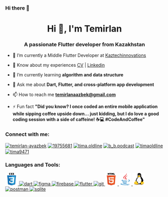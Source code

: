 ### Hi there 👋
<h1 align="center">Hi 👋, I'm Temirlan</h1>
<h3 align="center">A passionate Flutter developer from Kazakhstan</h3>

- 🔭 I’m currently a Middle Flutter Developer at [Kaztechinnovations](https://www.kti.kz/)

- 📄 Know about my experiences [CV](https://docs.google.com/document/d/10RI9D6JQjs3YbwqzWtI8u1d39akx3h72P9IsFwecysI/edit?usp=drive_link) | [Linkedin](https://www.linkedin.com/in/temirlan-ayazbek/)

- 🌱 I’m currently learning **algorithm and data structure**

- 💬 Ask me about **Dart, Flutter, and cross-platform app development**

- 📫 How to reach me **temirlanaazbek@gmail.com**

- ⚡ Fun fact **"Did you know? I once coded an entire mobile application while sipping coffee upside down... just kidding, but I do love a good coding session with a side of caffeine! ☕💻 #CodeAndCoffee"**

<h3 align="left">Connect with me:</h3>
<p align="left">
<a href="https://linkedin.com/in/temirlan-ayazbek" target="blank"><img align="center" src="https://raw.githubusercontent.com/rahuldkjain/github-profile-readme-generator/master/src/images/icons/Social/linked-in-alt.svg" alt="temirlan-ayazbek" height="30" width="40" /></a>
<a href="https://stackoverflow.com/users/19755681" target="blank"><img align="center" src="https://raw.githubusercontent.com/rahuldkjain/github-profile-readme-generator/master/src/images/icons/Social/stack-overflow.svg" alt="19755681" height="30" width="40" /></a>
<a href="https://instagram.com/tima.oldline" target="blank"><img align="center" src="https://raw.githubusercontent.com/rahuldkjain/github-profile-readme-generator/master/src/images/icons/Social/instagram.svg" alt="tima.oldline" height="30" width="40" /></a>
<a href="https://www.youtube.com/@b_b.podcast" target="blank"><img align="center" src="https://raw.githubusercontent.com/rahuldkjain/github-profile-readme-generator/master/src/images/icons/Social/youtube.svg" alt="b_b.podcast" height="30" width="40" /></a>
<a href="https://www.leetcode.com/timaoldline" target="blank"><img align="center" src="https://raw.githubusercontent.com/rahuldkjain/github-profile-readme-generator/master/src/images/icons/Social/leet-code.svg" alt="timaoldline" height="30" width="40" /></a>
<a href="https://discord.gg/tima9471" target="blank"><img align="center" src="https://raw.githubusercontent.com/rahuldkjain/github-profile-readme-generator/master/src/images/icons/Social/discord.svg" alt="tima9471" height="30" width="40" /></a>
</p>

<h3 align="left">Languages and Tools:</h3>
<p align="left"> <a href="https://www.w3schools.com/css/" target="_blank" rel="noreferrer"> <img src="https://raw.githubusercontent.com/devicons/devicon/master/icons/css3/css3-original-wordmark.svg" alt="css3" width="40" height="40"/> </a> <a href="https://dart.dev" target="_blank" rel="noreferrer"> <img src="https://www.vectorlogo.zone/logos/dartlang/dartlang-icon.svg" alt="dart" width="40" height="40"/> </a> <a href="https://www.figma.com/" target="_blank" rel="noreferrer"> <img src="https://www.vectorlogo.zone/logos/figma/figma-icon.svg" alt="figma" width="40" height="40"/> </a> <a href="https://firebase.google.com/" target="_blank" rel="noreferrer"> <img src="https://www.vectorlogo.zone/logos/firebase/firebase-icon.svg" alt="firebase" width="40" height="40"/> </a> <a href="https://flutter.dev" target="_blank" rel="noreferrer"> <img src="https://www.vectorlogo.zone/logos/flutterio/flutterio-icon.svg" alt="flutter" width="40" height="40"/> </a> <a href="https://git-scm.com/" target="_blank" rel="noreferrer"> <img src="https://www.vectorlogo.zone/logos/git-scm/git-scm-icon.svg" alt="git" width="40" height="40"/> </a> <a href="https://www.w3.org/html/" target="_blank" rel="noreferrer"> <img src="https://raw.githubusercontent.com/devicons/devicon/master/icons/html5/html5-original-wordmark.svg" alt="html5" width="40" height="40"/> </a> <a href="https://www.java.com" target="_blank" rel="noreferrer"> <img src="https://raw.githubusercontent.com/devicons/devicon/master/icons/java/java-original.svg" alt="java" width="40" height="40"/> </a> <a href="https://www.linux.org/" target="_blank" rel="noreferrer"> <img src="https://raw.githubusercontent.com/devicons/devicon/master/icons/linux/linux-original.svg" alt="linux" width="40" height="40"/> </a> <a href="https://postman.com" target="_blank" rel="noreferrer"> <img src="https://www.vectorlogo.zone/logos/getpostman/getpostman-icon.svg" alt="postman" width="40" height="40"/> </a> <a href="https://www.sqlite.org/" target="_blank" rel="noreferrer"> <img src="https://www.vectorlogo.zone/logos/sqlite/sqlite-icon.svg" alt="sqlite" width="40" height="40"/> </a> </p>
